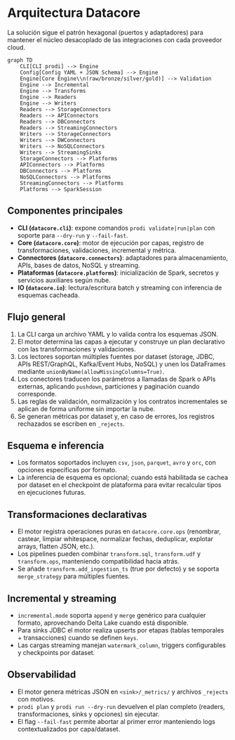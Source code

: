 # Arquitectura Datacore

La solución sigue el patrón hexagonal (puertos y adaptadores) para mantener el núcleo desacoplado de las integraciones con cada
proveedor cloud.

```mermaid
graph TD
    CLI[CLI prodi] --> Engine
    Config[Config YAML + JSON Schema] --> Engine
    Engine[Core Engine\\n(raw/bronze/silver/gold)] --> Validation
    Engine --> Incremental
    Engine --> Transforms
    Engine --> Readers
    Engine --> Writers
    Readers --> StorageConnectors
    Readers --> APIConnectors
    Readers --> DBConnectors
    Readers --> StreamingConnectors
    Writers --> StorageConnectors
    Writers --> DWConnectors
    Writers --> NoSQLConnectors
    Writers --> StreamingSinks
    StorageConnectors --> Platforms
    APIConnectors --> Platforms
    DBConnectors --> Platforms
    NoSQLConnectors --> Platforms
    StreamingConnectors --> Platforms
    Platforms --> SparkSession
```

## Componentes principales
- **CLI (`datacore.cli`)**: expone comandos `prodi validate|run|plan` con soporte para `--dry-run` y `--fail-fast`.
- **Core (`datacore.core`)**: motor de ejecución por capas, registro de transformaciones, validaciones, incremental y métrica.
- **Connectores (`datacore.connectors`)**: adaptadores para almacenamiento, APIs, bases de datos, NoSQL y streaming.
- **Plataformas (`datacore.platforms`)**: inicialización de Spark, secretos y servicios auxiliares según nube.
- **IO (`datacore.io`)**: lectura/escritura batch y streaming con inferencia de esquemas cacheada.

## Flujo general
1. La CLI carga un archivo YAML y lo valida contra los esquemas JSON.
2. El motor determina las capas a ejecutar y construye un plan declarativo con las transformaciones y validaciones.
3. Los lectores soportan múltiples fuentes por dataset (storage, JDBC, APIs REST/GraphQL, Kafka/Event Hubs, NoSQL) y unen los 
   DataFrames mediante `unionByName(allowMissingColumns=True)`.
4. Los conectores traducen los parámetros a llamadas de Spark o APIs externas, aplicando `pushdown`, particiones y paginación
   cuando corresponde.
5. Las reglas de validación, normalización y los contratos incrementales se aplican de forma uniforme sin importar la nube.
6. Se generan métricas por dataset y, en caso de errores, los registros rechazados se escriben en `_rejects`.

## Esquema e inferencia
- Los formatos soportados incluyen `csv`, `json`, `parquet`, `avro` y `orc`, con opciones específicas por formato.
- La inferencia de esquema es opcional; cuando está habilitada se cachea por dataset en el checkpoint de plataforma para evitar
  recalcular tipos en ejecuciones futuras.

## Transformaciones declarativas
- El motor registra operaciones puras en `datacore.core.ops` (renombrar, castear, limpiar whitespace, normalizar fechas,
  deduplicar, explotar arrays, flatten JSON, etc.).
- Los pipelines pueden combinar `transform.sql`, `transform.udf` y `transform.ops`, manteniendo compatibilidad hacia atrás.
- Se añade `transform.add_ingestion_ts` (true por defecto) y se soporta `merge_strategy` para múltiples fuentes.

## Incremental y streaming
- `incremental.mode` soporta `append` y `merge` genérico para cualquier formato, aprovechando Delta Lake cuando está disponible.
- Para sinks JDBC el motor realiza upserts por etapas (tablas temporales + transacciones) cuando se definen `keys`.
- Las cargas streaming manejan `watermark_column`, triggers configurables y checkpoints por dataset.

## Observabilidad
- El motor genera métricas JSON en `<sink>/_metrics/` y archivos `_rejects` con motivos.
- `prodi plan` y `prodi run --dry-run` devuelven el plan completo (readers, transformaciones, sinks y opciones) sin ejecutar.
- El flag `--fail-fast` permite abortar al primer error manteniendo logs contextualizados por capa/dataset.
